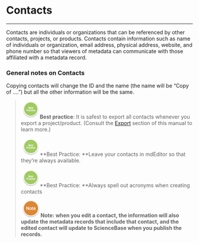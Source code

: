 # Contacts

---

Contacts are individuals or organizations that can be referenced by other contacts, projects, or products. Contacts contain information such as name of individuals or organization, email address, physical address, website, and phone number so that viewers of metadata can communicate with those affiliated with a metadata record.

### General notes on Contacts

Copying contacts will change the ID and the name \(the name will be “Copy of ….”\) but all the other information will be the same.

> ![](/assets/BestPracticeSmall.png)**Best practice**: It is safest to export all contacts whenever you export a project/product. \(Consult the [Export](/export.md) section of this manual to learn more.\)
>
> ![](/assets/BestPracticeSmall.png)**Best Practice: **Leave your contacts in mdEditor so that they’re always available.
>
> ![](/assets/BestPracticeSmall.png)**Best Practice: **Always spell out acronyms when creating contacts
>
> ![](/assets/NoteSmall.png)**Note: **when you edit a contact, the information will also update the metadata records that include that contact, and the edited contact will update to ScienceBase when you publish the records**.**

### 



